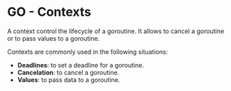 # GO - Contexts

A context control the lifecycle of a goroutine. It allows to cancel a goroutine or to pass values to a goroutine.

Contexts are commonly used in the following situations:

- **Deadlines**: to set a deadline for a goroutine.
- **Cancelation**: to cancel a goroutine.
- **Values**: to pass data to a goroutine.
